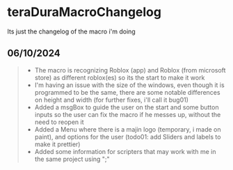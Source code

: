 # teraDuraMacroChangelog
Its just the changelog of the macro i'm doing
## 06/10/2024
> * The macro is recognizing Roblox (app) and Roblox (from microsoft store) as different roblox(es) so its the start to make it work
> * I'm having an issue with the size of the windows, even though it is programmed to be the same, there are some notable differences on height and width (for further fixes, i'll call it bug01)
> * Added a msgBox to guide the user on the start and some button inputs so the user can fix the macro if he messes up, without the need to reopen it
> * Added a Menu where there is a majin logo (temporary, i made on paint), and options for the user (todo01: add Sliders and labels to make it prettier)
> * Added some information for scripters that may work with me in the same project using ";"
